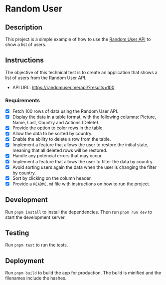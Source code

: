 # Random User

## Description

This project is a simple example of how to use the [Random User API](https://randomuser.me/) to show a list of users.

## Instructions

The objective of this technical test is to create an application that shows a list of users from the Random User API.

- API URL: <https://randomuser.me/api/?results=100>

### Requirements

- [x] Fetch 100 rows of data using the Random User API.
- [x] Display the data in a table format, with the following columns: Picture, Name, Last, Country and Actions (Delete).
- [x] Provide the option to color rows in the table.
- [x] Allow the data to be sorted by country.
- [x] Enable the ability to delete a row from the table.
- [x] Implement a feature that allows the user to restore the initial state, meaning that all deleted rows will be restored.
- [x] Handle any potencial errors that may occur.
- [x] Implement a feature that allows the user to filter the data by country.
- [x] Avoid sorting users again the data when the user is changing the filter by country.
- [x] Sort by clicking on the column header.
- [x] Provide a `README.md` file with instructions on how to run the project.

## Development

Run `pnpm install` to install the dependencies. Then run `pnpm run dev` to start the development server.

## Testing

Run `pnpm test` to run the tests.

## Deployment

Run `pnpm build` to build the app for production. The build is minified and the filenames include the hashes.
